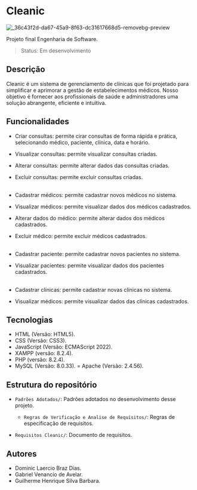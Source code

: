 # Cleanic

![_36c43f2d-da67-45a9-8f63-dc31617668d5-removebg-preview](https://github.com/GabrielAvelarbr/Cleanic/assets/117688731/44cad1db-5105-49de-b10f-5dc54ff1c2ac)

Projeto final Engenharia de Software.

> Status: Em desenvolvimento

## Descrição

Cleanic é um sistema de gerenciamento de clínicas que foi projetado para simplificar e aprimorar a gestão 
de estabelecimentos médicos. Nosso objetivo é fornecer aos profissionais de saúde e administradores uma solução 
abrangente, eficiente e intuitiva.

## Funcionalidades
+ Criar consultas: permite cirar consultas de forma rápida e prática, selecionando médico, paciente, clínica, data e horário.
+ Visualizar consultas: permite visualizar consultas criadas.
+ Alterar consultas: permite alterar dados das consultas criadas.
+ Excluir consultas: permite excluir consultas criadas.
<br></br>

+ Cadastrar médicos: permite cadastrar novos médicos no sistema.
+ Visualizar médicos: permite visualizar dados dos médicos cadastrados.
+ Alterar dados do médico: permite alterar dados dos médicos cadastrados.
+ Excluir médico: permite excluir médicos cadastrados.
<br></br>

+ Cadastrar paciente: permite cadastrar novos pacientes no sistema.
+ Visualizar pacientes: permite visualizar dados dos pacientes cadastrados.
<br></br>

+ Cadastrar clínicas: permite cadastrar novas clínicas no sistema.
+ Visualizar médicos: permite visualizar dados das clínicas cadastrados.

## Tecnologias
+ HTML (Versão: HTML5).
+ CSS (Versão: CSS3).
+ JavaScript (Versão: ECMAScript 2022).
+ XAMPP (versão: 8.2.4).
+ PHP (versão: 8.2.4).
+ MySQL (Versão: 8.0.33).
= Apache (Versão: 2.4.56).

## Estrutura do repositório

- `Padrões Adotados/`: Padrões adotados no desenvolvimento desse projeto.
  - `Regras de Verificação e Analise de Requisitos/`: Regras de especificação de requisitos.

- `Requisitos Cleanic/`: Documento de requisitos.



## Autores
+ Dominic Laercio Braz Dias.
+ Gabriel Venancio de Avelar. 
+ Guilherme Henrique Silva Barbara.

